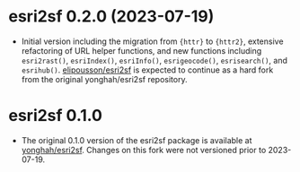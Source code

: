 # esri2sf 0.2.0 (2023-07-19)

* Initial version including the migration from `{httr}` to `{httr2}`, extensive refactoring of URL helper functions, and new functions including `esri2rast()`, `esriIndex()`, `esriInfo()`, `esrigeocode()`, `esrisearch()`, and `esrihub()`. [elipousson/esri2sf](https://github.com/elipousson/esri2sf) is expected to continue as a hard fork from the original yonghah/esri2sf repository.

# esri2sf 0.1.0

* The original 0.1.0 version of the esri2sf package is available at [yonghah/esri2sf](https://github.com/yonghah/esri2sf). Changes on this fork were not versioned prior to 2023-07-19. 

